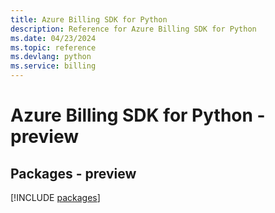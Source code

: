```yaml
---
title: Azure Billing SDK for Python
description: Reference for Azure Billing SDK for Python
ms.date: 04/23/2024
ms.topic: reference
ms.devlang: python
ms.service: billing
---
```

# Azure Billing SDK for Python - preview
## Packages - preview
[!INCLUDE [packages](billing-index.md)]